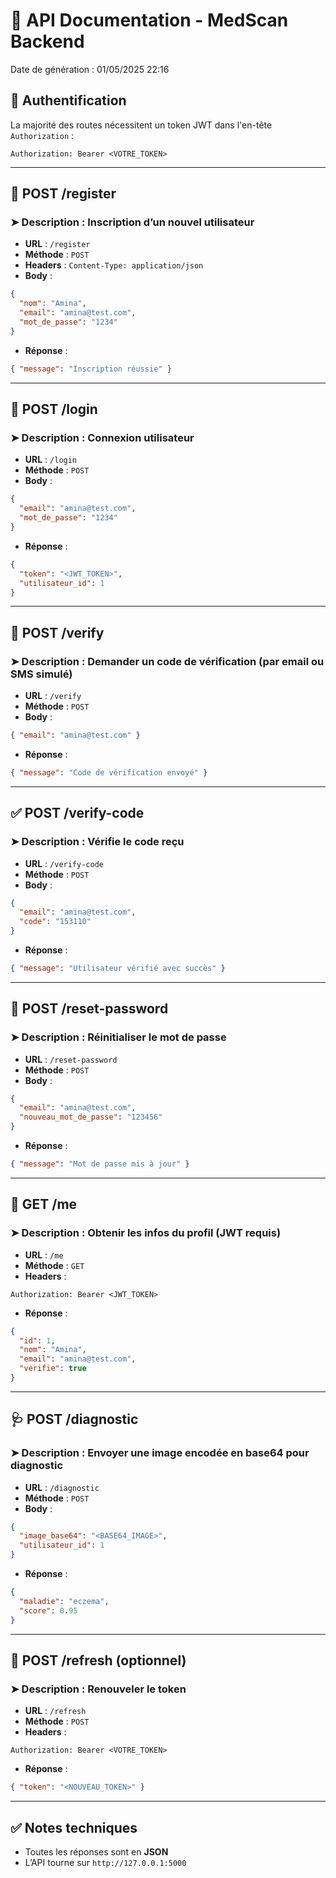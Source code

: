 
# 📘 API Documentation - MedScan Backend
Date de génération : 01/05/2025 22:16

## 🔐 Authentification
La majorité des routes nécessitent un token JWT dans l'en-tête `Authorization` :
```
Authorization: Bearer <VOTRE_TOKEN>
```

---

## 📝 POST /register
### ➤ Description : Inscription d’un nouvel utilisateur
- **URL** : `/register`
- **Méthode** : `POST`
- **Headers** : `Content-Type: application/json`
- **Body** :
```json
{
  "nom": "Amina",
  "email": "amina@test.com",
  "mot_de_passe": "1234"
}
```
- **Réponse** :
```json
{ "message": "Inscription réussie" }
```

---

## 🔐 POST /login
### ➤ Description : Connexion utilisateur
- **URL** : `/login`
- **Méthode** : `POST`
- **Body** :
```json
{
  "email": "amina@test.com",
  "mot_de_passe": "1234"
}
```
- **Réponse** :
```json
{
  "token": "<JWT_TOKEN>",
  "utilisateur_id": 1
}
```

---

## 📮 POST /verify
### ➤ Description : Demander un code de vérification (par email ou SMS simulé)
- **URL** : `/verify`
- **Méthode** : `POST`
- **Body** :
```json
{ "email": "amina@test.com" }
```
- **Réponse** :
```json
{ "message": "Code de vérification envoyé" }
```

---

## ✅ POST /verify-code
### ➤ Description : Vérifie le code reçu
- **URL** : `/verify-code`
- **Méthode** : `POST`
- **Body** :
```json
{
  "email": "amina@test.com",
  "code": "153110"
}
```
- **Réponse** :
```json
{ "message": "Utilisateur vérifié avec succès" }
```

---

## 🔁 POST /reset-password
### ➤ Description : Réinitialiser le mot de passe
- **URL** : `/reset-password`
- **Méthode** : `POST`
- **Body** :
```json
{
  "email": "amina@test.com",
  "nouveau_mot_de_passe": "123456"
}
```
- **Réponse** :
```json
{ "message": "Mot de passe mis à jour" }
```

---

## 👤 GET /me
### ➤ Description : Obtenir les infos du profil (JWT requis)
- **URL** : `/me`
- **Méthode** : `GET`
- **Headers** :
```
Authorization: Bearer <JWT_TOKEN>
```
- **Réponse** :
```json
{
  "id": 1,
  "nom": "Amina",
  "email": "amina@test.com",
  "verifie": true
}
```

---

## 🩺 POST /diagnostic
### ➤ Description : Envoyer une image encodée en base64 pour diagnostic
- **URL** : `/diagnostic`
- **Méthode** : `POST`
- **Body** :
```json
{
  "image_base64": "<BASE64_IMAGE>",
  "utilisateur_id": 1
}
```
- **Réponse** :
```json
{
  "maladie": "eczema",
  "score": 0.95
}
```

---

## 🔄 POST /refresh (optionnel)
### ➤ Description : Renouveler le token
- **URL** : `/refresh`
- **Méthode** : `POST`
- **Headers** :
```
Authorization: Bearer <VOTRE_TOKEN>
```
- **Réponse** :
```json
{ "token": "<NOUVEAU_TOKEN>" }
```

---

## ✅ Notes techniques
- Toutes les réponses sont en **JSON**
- L’API tourne sur `http://127.0.0.1:5000`
